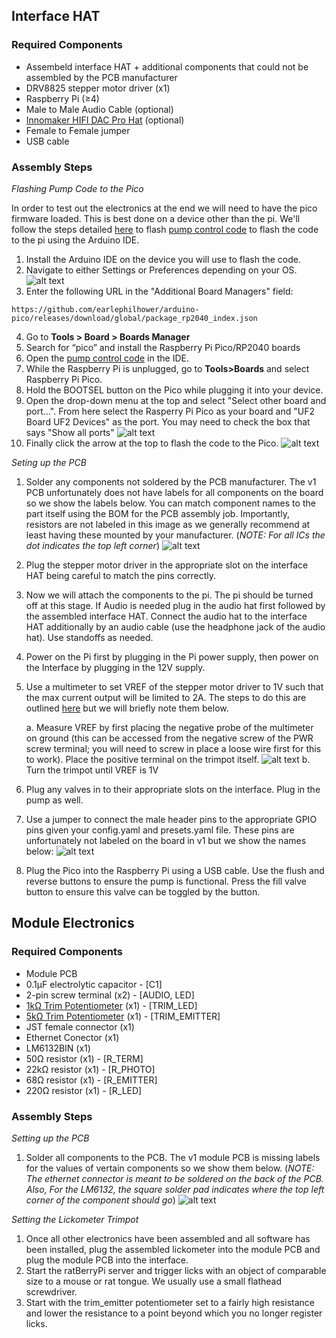 ## Interface HAT
### Required Components
* Assembeld interface HAT + additional components that could not be assembled by the PCB manufacturer
* DRV8825 stepper motor driver (x1)
* Raspberry Pi (≥4)
* Male to Male Audio Cable (optional)
* [Innomaker HIFI DAC Pro Hat](https://www.amazon.com/Raspberry-DAC-Pro-ES9038Q2M-Resolution/dp/B0B2DJZTSF) (optional)
* Female to Female jumper
* USB cable

### Assembly Steps
*Flashing Pump Code to the Pico*

In order to test out the electronics at the end we will need to have the pico firmware loaded. This is best done on a device other than the pi. We'll follow the steps detailed [here](https://randomnerdtutorials.com/programming-raspberry-pi-pico-w-arduino-ide/) to flash [pump control code](../pico/pump_control/pump_control.ino) to flash the code to the pi using the Arduino IDE.

1. Install the Arduino IDE on the device you will use to flash the code. 
2. Navigate to either Settings or Preferences depending on your OS.
![alt text](ims/arduino_ide_preferences.png)
3. Enter the following URL in the "Additional Board Managers" field:
```
https://github.com/earlephilhower/arduino-pico/releases/download/global/package_rp2040_index.json
```
4. Go to **Tools > Board > Boards Manager**
5. Search for “pico” and install the Raspberry Pi Pico/RP2040 boards
6. Open the [pump control code](../pico/pump_control/pump_control.ino) in the IDE.
7. While the Raspberry Pi is unplugged, go to **Tools>Boards** and select Raspberry Pi Pico.
8. Hold the BOOTSEL button on the Pico while plugging it into your device.
9. Open the drop-down menu at the top and select "Select other board and port...". From here select the Rasperry Pi Pico as your board and "UF2 Board UF2 Devices" as the port. You may need to check the box that says "Show all ports"
![alt text](ims/select_port.png)
10. Finally click the arrow at the top to flash the code to the Pico.
![alt text](ims/flash_button.png)

*Seting up the PCB*

1. Solder any components not soldered by the PCB manufacturer. The v1 PCB unfortunately does not have labels for all components on the board so we show the labels below. You can match component names to the part itself using the BOM for the PCB assembly job. Importantly, resistors are not labeled in this image as we generally recommend at least having these mounted by your manufacturer. (*NOTE: For all ICs the dot indicates the top left corner*)
![alt text](ims/module_interface_hat_no_components.png)
2. Plug the stepper motor driver in the appropriate slot on the interface HAT being careful to match the pins correctly.
3. Now we will attach the components to the pi. The pi should be turned off at this stage. If Audio is needed plug in the audio hat first followed by the assembled interface HAT. Connect the audio hat to the interface HAT additionally by an audio cable (use the headphone jack of the audio hat). Use standoffs as needed.
4. Power on the Pi first by plugging in the Pi power supply, then power on the Interface by plugging in the 12V supply.
5. Use a multimeter to set VREF of the stepper motor driver to 1V such that the max current output will be limited to 2A. The steps to do this are outlined [here](https://www.pololu.com/product/2133) but we will briefly note them below.

    a. Measure VREF by first placing the negative probe of the multimeter on ground (this can be accessed from the negative screw of the PWR screw terminal; you will need to screw in place a loose wire first for this to work). Place the positive terminal on the trimpot itself.
    ![alt text](ims/vref.jpg)
    b. Turn the trimpot until VREF is 1V

6. Plug any valves in to their appropriate slots on the interface. Plug in the pump as well.
7. Use a jumper to connect the male header pins to the appropriate GPIO pins given your config.yaml and presets.yaml file. These pins are unfortunately not labeled on the board in v1 but we show the names below:
![alt text](ims/interface_pcb_pins.png)
8. Plug the Pico into the Raspberry Pi using a USB cable. Use the flush and reverse buttons to ensure the pump is functional. Press the fill valve button to ensure this valve can be toggled by the button.


## Module Electronics
### Required Components
* Module PCB
* 0.1µF electrolytic capacitor - [C1]
* 2-pin screw terminal (x2) - [AUDIO, LED]
* [1kΩ Trim Potentiometer](https://www.digikey.com/en/products/detail/bourns-inc/PV36P102C01B00/666482) (x1) - [TRIM_LED]
* [5kΩ Trim Potentiometer](https://www.digikey.com/en/products/detail/bourns-inc/PV36P502C01B00/666496) (x1) - [TRIM_EMITTER]
* JST female connector (x1)
* Ethernet Conector (x1)
* LM6132BIN (x1) 
* 50Ω resistor (x1) - [R_TERM]
* 22kΩ resistor (x1) - [R_PHOTO]
* 68Ω resistor (x1) - [R_EMITTER]
* 220Ω resistor (x1) - [R_LED]


### Assembly Steps

*Setting up the PCB*
1. Solder all components to the PCB. The v1 module PCB is missing labels for the values of vertain components so we show them below. (*NOTE: The ethernet connector is meant to be soldered on the back of the PCB. Also, For the LM6132, the square solder pad indicates where the top left corner of the component should go*)
![alt text](ims/module_pcb_no_components.png)

*Setting the Lickometer Trimpot*
1. Once all other electronics have been assembled and all software has been installed, plug the assembled lickometer into the module PCB and plug the module PCB into the interface. 
2. Start the ratBerryPi server and trigger licks with an object of comparable size to a mouse or rat tongue. We usually use a small flathead screwdriver. 
3. Start with the trim_emitter potentiometer set to a fairly high resistance and lower the resistance to a point beyond which you no longer register licks.